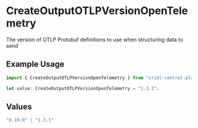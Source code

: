 # CreateOutputOTLPVersionOpenTelemetry

The version of OTLP Protobuf definitions to use when structuring data to send

## Example Usage

```typescript
import { CreateOutputOTLPVersionOpenTelemetry } from "cribl-control-plane/models/operations";

let value: CreateOutputOTLPVersionOpenTelemetry = "1.3.1";
```

## Values

```typescript
"0.10.0" | "1.3.1"
```